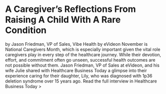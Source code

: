 # A Caregiver’s Reflections From Raising A Child With A Rare Condition

by Jason Friedman, VP of Sales, Vibe Health by eVideon
November is National Caregivers Month, which is especially important given the vital role caregivers play in every step of the healthcare journey. While their devotion, effort, and commitment often go unseen, successful health outcomes are not possible without them.
Jason Friedman, VP of Sales at eVideon, and his wife Julie shared with Healthcare Business Today a glimpse into their experience caring for their daughter, Lily, who was diagnosed with 1p36 deletion syndrome over 15 years ago.
‍‍Read the full interview in Healthcare Business Today >
